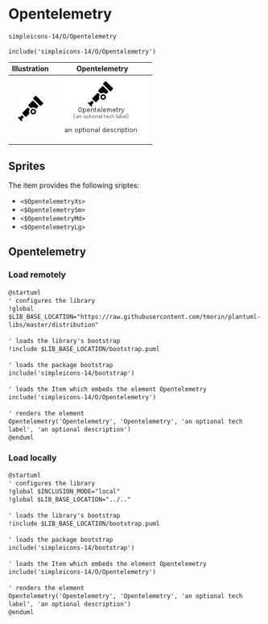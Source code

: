 # Opentelemetry


```text
simpleicons-14/O/Opentelemetry
```

```text
include('simpleicons-14/O/Opentelemetry')
```



| Illustration | Opentelemetry |
| :---: | :---: |
| ![illustration for Illustration](../../simpleicons-14/O/Opentelemetry.png) | ![illustration for Opentelemetry](../../simpleicons-14/O/Opentelemetry.Local.png) |



## Sprites
The item provides the following sriptes:

- `<$OpentelemetryXs>`
- `<$OpentelemetrySm>`
- `<$OpentelemetryMd>`
- `<$OpentelemetryLg>`





## Opentelemetry

### Load remotely
```plantuml
@startuml
' configures the library
!global $LIB_BASE_LOCATION="https://raw.githubusercontent.com/tmorin/plantuml-libs/master/distribution"

' loads the library's bootstrap
!include $LIB_BASE_LOCATION/bootstrap.puml

' loads the package bootstrap
include('simpleicons-14/bootstrap')

' loads the Item which embeds the element Opentelemetry
include('simpleicons-14/O/Opentelemetry')

' renders the element
Opentelemetry('Opentelemetry', 'Opentelemetry', 'an optional tech label', 'an optional description')
@enduml
```

### Load locally
```plantuml
@startuml
' configures the library
!global $INCLUSION_MODE="local"
!global $LIB_BASE_LOCATION="../.."

' loads the library's bootstrap
!include $LIB_BASE_LOCATION/bootstrap.puml

' loads the package bootstrap
include('simpleicons-14/bootstrap')

' loads the Item which embeds the element Opentelemetry
include('simpleicons-14/O/Opentelemetry')

' renders the element
Opentelemetry('Opentelemetry', 'Opentelemetry', 'an optional tech label', 'an optional description')
@enduml
```

